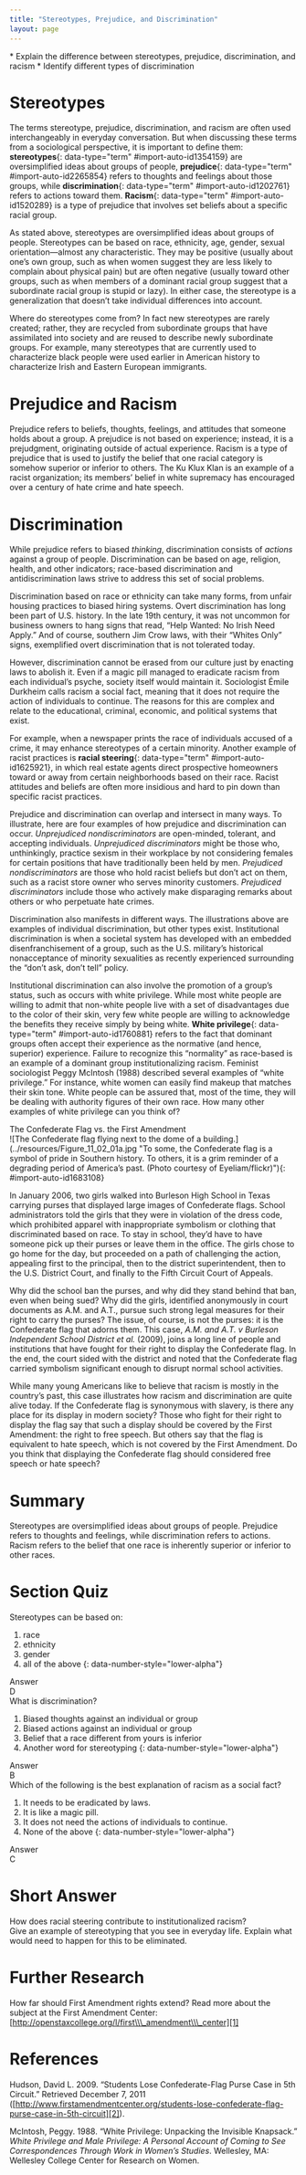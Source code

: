 ```yaml
---
title: "Stereotypes, Prejudice, and Discrimination"
layout: page
---
```



<div data-type="abstract" markdown="1">
* Explain the difference between stereotypes, prejudice, discrimination, and racism
* Identify different types of discrimination

</div>

# Stereotypes

The terms stereotype, prejudice, discrimination, and racism are often used interchangeably in everyday conversation. But when discussing these terms from a sociological perspective, it is important to define them: **stereotypes**{: data-type="term" #import-auto-id1354159} are oversimplified ideas about groups of people, **prejudice**{: data-type="term" #import-auto-id2265854} refers to thoughts and feelings about those groups, while **discrimination**{: data-type="term" #import-auto-id1202761} refers to actions toward them. **Racism**{: data-type="term" #import-auto-id1520289} is a type of prejudice that involves set beliefs about a specific racial group.

As stated above, stereotypes are oversimplified ideas about groups of people. Stereotypes can be based on race, ethnicity, age, gender, sexual orientation—almost any characteristic. They may be positive (usually about one’s own group, such as when women suggest they are less likely to complain about physical pain) but are often negative (usually toward other groups, such as when members of a dominant racial group suggest that a subordinate racial group is stupid or lazy). In either case, the stereotype is a generalization that doesn’t take individual differences into account.

Where do stereotypes come from? In fact new stereotypes are rarely created; rather, they are recycled from subordinate groups that have assimilated into society and are reused to describe newly subordinate groups. For example, many stereotypes that are currently used to characterize black people were used earlier in American history to characterize Irish and Eastern European immigrants.

# Prejudice and Racism

Prejudice refers to beliefs, thoughts, feelings, and attitudes that someone holds about a group. A prejudice is not based on experience; instead, it is a prejudgment, originating outside of actual experience. Racism is a type of prejudice that is used to justify the belief that one racial category is somehow superior or inferior to others. The Ku Klux Klan is an example of a racist organization; its members’ belief in white supremacy has encouraged over a century of hate crime and hate speech.

# Discrimination

While prejudice refers to biased *thinking*, discrimination consists of *actions* against a group of people. Discrimination can be based on age, religion, health, and other indicators; race-based discrimination and antidiscrimination laws strive to address this set of social problems.

Discrimination based on race or ethnicity can take many forms, from unfair housing practices to biased hiring systems. Overt discrimination has long been part of U.S. history. In the late 19th century, it was not uncommon for business owners to hang signs that read, “Help Wanted: No Irish Need Apply.” And of course, southern Jim Crow laws, with their “Whites Only” signs, exemplified overt discrimination that is not tolerated today.

However, discrimination cannot be erased from our culture just by enacting laws to abolish it. Even if a magic pill managed to eradicate racism from each individual’s psyche, society itself would maintain it. Sociologist Émile Durkheim calls racism a social fact, meaning that it does not require the action of individuals to continue. The reasons for this are complex and relate to the educational, criminal, economic, and political systems that exist.

For example, when a newspaper prints the race of individuals accused of a crime, it may enhance stereotypes of a certain minority. Another example of racist practices is **racial steering**{: data-type="term" #import-auto-id1625921}, in which real estate agents direct prospective homeowners toward or away from certain neighborhoods based on their race. Racist attitudes and beliefs are often more insidious and hard to pin down than specific racist practices.

Prejudice and discrimination can overlap and intersect in many ways. To illustrate, here are four examples of how prejudice and discrimination can occur. *Unprejudiced nondiscriminators* are open-minded, tolerant, and accepting individuals. *Unprejudiced discriminators* might be those who, unthinkingly, practice sexism in their workplace by not considering females for certain positions that have traditionally been held by men. *Prejudiced nondiscriminators* are those who hold racist beliefs but don’t act on them, such as a racist store owner who serves minority customers. *Prejudiced discriminators* include those who actively make disparaging remarks about others or who perpetuate hate crimes.

Discrimination also manifests in different ways. The illustrations above are examples of individual discrimination, but other types exist. Institutional discrimination is when a societal system has developed with an embedded disenfranchisement of a group, such as the U.S. military’s historical nonacceptance of minority sexualities as recently experienced surrounding the “don’t ask, don’t tell” policy.

Institutional discrimination can also involve the promotion of a group’s status, such as occurs with white privilege. While most white people are willing to admit that non-white people live with a set of disadvantages due to the color of their skin, very few white people are willing to acknowledge the benefits they receive simply by being white. **White privilege**{: data-type="term" #import-auto-id1760881} refers to the fact that dominant groups often accept their experience as the normative (and hence, superior) experience. Failure to recognize this “normality” as race-based is an example of a dominant group institutionalizing racism. Feminist sociologist Peggy McIntosh (1988) described several examples of “white privilege.” For instance, white women can easily find makeup that matches their skin tone. White people can be assured that, most of the time, they will be dealing with authority figures of their own race. How many other examples of white privilege can you think of?

<div data-type="note" class="sociology-careers" data-label="" markdown="1">
<div data-type="title">
The Confederate Flag vs. the First Amendment
</div>
![The Confederate flag flying next to the dome of a building.](../resources/Figure_11_02_01a.jpg "To some, the Confederate flag is a symbol of pride in Southern history. To others, it is a grim reminder of a degrading period of America&#x2019;s past. (Photo courtesy of Eyeliam/flickr)"){: #import-auto-id1683108}


In January 2006, two girls walked into Burleson High School in Texas carrying purses that displayed large images of Confederate flags. School administrators told the girls that they were in violation of the dress code, which prohibited apparel with inappropriate symbolism or clothing that discriminated based on race. To stay in school, they’d have to have someone pick up their purses or leave them in the office. The girls chose to go home for the day, but proceeded on a path of challenging the action, appealing first to the principal, then to the district superintendent, then to the U.S. District Court, and finally to the Fifth Circuit Court of Appeals.

Why did the school ban the purses, and why did they stand behind that ban, even when being sued? Why did the girls, identified anonymously in court documents as A.M. and A.T., pursue such strong legal measures for their right to carry the purses? The issue, of course, is not the purses: it is the Confederate flag that adorns them. This case, *A.M. and A.T. v Burleson Independent School District et al.* (2009), joins a long line of people and institutions that have fought for their right to display the Confederate flag. In the end, the court sided with the district and noted that the Confederate flag carried symbolism significant enough to disrupt normal school activities.

While many young Americans like to believe that racism is mostly in the country’s past, this case illustrates how racism and discrimination are quite alive today. If the Confederate flag is synonymous with slavery, is there any place for its display in modern society? Those who fight for their right to display the flag say that such a display should be covered by the First Amendment: the right to free speech. But others say that the flag is equivalent to hate speech, which is not covered by the First Amendment. Do you think that displaying the Confederate flag should considered free speech or hate speech?

</div>

# Summary

Stereotypes are oversimplified ideas about groups of people. Prejudice refers to thoughts and feelings, while discrimination refers to actions. Racism refers to the belief that one race is inherently superior or inferior to other races.

# Section Quiz

<div data-type="exercise" data-label="section-quiz">
<div data-type="problem" markdown="1">
Stereotypes can be based on:

1.  race
2.  ethnicity
3.  gender
4.  all of the above
{: data-number-style="lower-alpha"}

</div>
<div data-type="solution" markdown="1">
<div data-type="title">
Answer
</div>
D

</div>
</div>

<div data-type="exercise" data-label="section-quiz">
<div data-type="problem" markdown="1">
What is discrimination?

1.  Biased thoughts against an individual or group
2.  Biased actions against an individual or group
3.  Belief that a race different from yours is inferior
4.  Another word for stereotyping
{: data-number-style="lower-alpha"}

</div>
<div data-type="solution" markdown="1">
<div data-type="title">
Answer
</div>
B

</div>
</div>

<div data-type="exercise" data-label="section-quiz">
<div data-type="problem" markdown="1">
Which of the following is the best explanation of racism as a social fact?

1.  It needs to be eradicated by laws.
2.  It is like a magic pill.
3.  It does not need the actions of individuals to continue.
4.  None of the above
{: data-number-style="lower-alpha"}

</div>
<div data-type="solution" markdown="1">
<div data-type="title">
Answer
</div>
C

</div>
</div>

# Short Answer

<div data-type="exercise" data-label="short-answer">
<div data-type="problem" markdown="1">
How does racial steering contribute to institutionalized racism?

</div>
</div>

<div data-type="exercise" data-label="short-answer">
<div data-type="problem" markdown="1">
Give an example of stereotyping that you see in everyday life. Explain what would need to happen for this to be eliminated.

</div>
</div>

# Further Research

How far should First Amendment rights extend? Read more about the subject at the First Amendment Center: [http://openstaxcollege.org/l/first\\\_amendment\\\_center][1]

# References

Hudson, David L. 2009. “Students Lose Confederate-Flag Purse Case in 5th Circuit.” Retrieved December 7, 2011 ([http://www.firstamendmentcenter.org/students-lose-confederate-flag-purse-case-in-5th-circuit][2]).

McIntosh, Peggy. 1988. “White Privilege: Unpacking the Invisible Knapsack.” *White Privilege and Male Privilege: A Personal Account of Coming to See Correspondences Through Work in Women’s Studies*. Wellesley, MA: Wellesley College Center for Research on Women.



[1]: http://openstaxcollege.org/l/first_amendment_center
[2]: http://www.firstamendmentcenter.org/students-lose-confederate-flag-purse-case-in-5th-circuit

